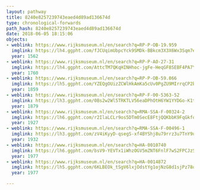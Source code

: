 ```yaml
---
layout: pathway
title: 8240e8257239743eaed4d89ad136674d
type: chronological-forwards
path_hash: 8240e8257239743eaed4d89ad136674d
date: 2018-06-05 18:15:06
objects:
- weblink: https://www.rijksmuseum.nl/en/search?q=RP-P-OB-19.959
  imglink: https://lh4.ggpht.com/fJCUqimUbpcYck9SMDk-BBkcm3X3X6Wx3Sqm7eQEALXjtErlG63YVHPenAoJ1vPfleh5p3x_XRuhF8kZlIKHnujWYg=s200
  year: 1562
- weblink: https://www.rijksmuseum.nl/en/search?q=RP-P-AO-27-31
  imglink: https://lh4.ggpht.com/AttcTM7QKqHINHhoc-jgFe-HeqGF8SEBF4PA7Y6bC9cyxDOzEWvC95BYkP_7tHBBDXuBlvp5D76spQLzR9qUGAieGno=s200
  year: 1760
- weblink: https://www.rijksmuseum.nl/en/search?q=RP-P-OB-59.866
  imglink: https://lh5.ggpht.com/YZEQgOUizZCWlHkAmKa5cUv0PgZU9MIrrqCP2bmXCI_RDWLNT55gprWf5nTQLWJeNfeha0KA6jTy8ps307DYx3x9kw=s200
  year: 1859
- weblink: https://www.rijksmuseum.nl/en/search?q=RP-F-00-5363-52
  imglink: https://lh3.ggpht.com/0Bs2w2Wl5TRKTLV56eaDPhOtH6YW1YYDGo-K1tgMd9-DpIuibVHhIkhzv0TMvKSQTOWfQCa1chZ2IXzTCpCtJjQA3R8=s200
  year: 1879
- weblink: https://www.rijksmuseum.nl/en/search?q=RMA-SSA-F-00324-2
  imglink: https://lh6.ggpht.com/r2IlaLCLr9os5DTm0SecE8FtjQQKbbK9FqGkfo5_yfJixGniHjRShZ2E5Org7SPz_KX9mhA7FlkpEAgO_eGEceAjoXU=s200
  year: 1927
- weblink: https://www.rijksmuseum.nl/en/search?q=RMA-SSA-F-00496-1
  imglink: https://lh3.ggpht.com/zV4iKyyD-qsegS-xf4BYShj8u79rrz3u7TnY9uvqRLApFmnfiKvWrleu4TTM1eplyHUmB74J904NBmUtn0ZDNFcPQPeo=s200
  year: 1932
- weblink: https://www.rijksmuseum.nl/en/search?q=HA-0010740
  imglink: https://lh6.ggpht.com/bsV9-YEVTx1iWhzOGV5mZNT6FnlF7wS2FPCJzS2g_EGHfxSyc4l5RBUlVOOQ8DZulapyl1shhN09qPG-c_zQer0IjQ=s200
  year: 1977
- weblink: https://www.rijksmuseum.nl/en/search?q=HA-0014872
  imglink: https://lh5.ggpht.com/6KLBEOk_tSgV6lxjOdstYg1ojNzG8d1sjPz78qSVJ_12pzbvMWFwGce2-KSf9wa2x0Z02q_-ZPLT-EBRfPjxTAHHJ58=s200
  year: 1977

---
```


